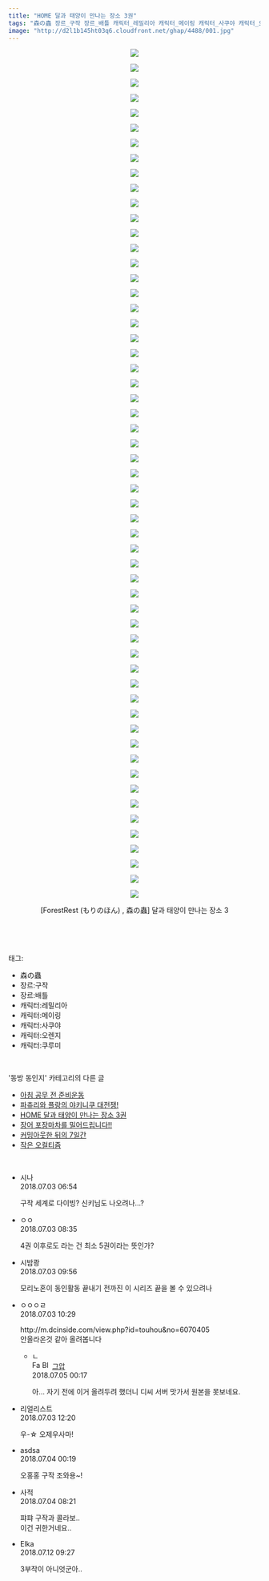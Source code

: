 ```yaml
---
title: "HOME 달과 태양이 만나는 장소 3권"
tags: "森の蟲 장르_구작 장르_배틀 캐릭터_레밀리아 캐릭터_메이링 캐릭터_사쿠야 캐릭터_오렌지 캐릭터_쿠루미 forestrest もりのほん 동방_동인지"
image: "http://d2l1b145ht03q6.cloudfront.net/ghap/4488/001.jpg"
---
```

<div class="article">
<p style="text-align: center; clear: none; float: none;"><img src="{{ site.imgserver1 }}/ghap/4488/001.jpg"/></p>
<p style="text-align: center; clear: none; float: none;"><img src="{{ site.imgserver1 }}/ghap/4488/002.jpg"/></p>
<p style="text-align: center; clear: none; float: none;"><img src="{{ site.imgserver1 }}/ghap/4488/003.jpg"/></p>
<p style="text-align: center; clear: none; float: none;"><img src="{{ site.imgserver1 }}/ghap/4488/004.jpg"/></p>
<p style="text-align: center; clear: none; float: none;"><img src="{{ site.imgserver1 }}/ghap/4488/005.jpg"/></p>
<p style="text-align: center; clear: none; float: none;"><img src="{{ site.imgserver1 }}/ghap/4488/006.jpg"/></p>
<p style="text-align: center; clear: none; float: none;"><img src="{{ site.imgserver1 }}/ghap/4488/007.jpg"/></p>
<p style="text-align: center; clear: none; float: none;"><img src="{{ site.imgserver1 }}/ghap/4488/008.jpg"/></p>
<p style="text-align: center; clear: none; float: none;"><img src="{{ site.imgserver1 }}/ghap/4488/009.jpg"/></p>
<p style="text-align: center; clear: none; float: none;"><img src="{{ site.imgserver1 }}/ghap/4488/010.jpg"/></p>
<p style="text-align: center; clear: none; float: none;"><img src="{{ site.imgserver1 }}/ghap/4488/011.jpg"/></p>
<p style="text-align: center; clear: none; float: none;"><img src="{{ site.imgserver1 }}/ghap/4488/012.jpg"/></p>
<p style="text-align: center; clear: none; float: none;"><img src="{{ site.imgserver1 }}/ghap/4488/013.jpg"/></p>
<p style="text-align: center; clear: none; float: none;"><img src="{{ site.imgserver1 }}/ghap/4488/014.jpg"/></p>
<p style="text-align: center; clear: none; float: none;"><img src="{{ site.imgserver1 }}/ghap/4488/015.jpg"/></p>
<p style="text-align: center; clear: none; float: none;"><img src="{{ site.imgserver1 }}/ghap/4488/016.jpg"/></p>
<p style="text-align: center; clear: none; float: none;"><img src="{{ site.imgserver1 }}/ghap/4488/017.jpg"/></p>
<p style="text-align: center; clear: none; float: none;"><img src="{{ site.imgserver1 }}/ghap/4488/018.jpg"/></p>
<p style="text-align: center; clear: none; float: none;"><img src="{{ site.imgserver1 }}/ghap/4488/019.jpg"/></p>
<p style="text-align: center; clear: none; float: none;"><img src="{{ site.imgserver1 }}/ghap/4488/020.jpg"/></p>
<p style="text-align: center; clear: none; float: none;"><img src="{{ site.imgserver1 }}/ghap/4488/021.jpg"/></p>
<p style="text-align: center; clear: none; float: none;"><img src="{{ site.imgserver1 }}/ghap/4488/022.jpg"/></p>
<p style="text-align: center; clear: none; float: none;"><img src="{{ site.imgserver1 }}/ghap/4488/023.jpg"/></p>
<p style="text-align: center; clear: none; float: none;"><img src="{{ site.imgserver1 }}/ghap/4488/024.jpg"/></p>
<p style="text-align: center; clear: none; float: none;"><img src="{{ site.imgserver1 }}/ghap/4488/025.jpg"/></p>
<p style="text-align: center; clear: none; float: none;"><img src="{{ site.imgserver1 }}/ghap/4488/026.jpg"/></p>
<p style="text-align: center; clear: none; float: none;"><img src="{{ site.imgserver1 }}/ghap/4488/027.jpg"/></p>
<p style="text-align: center; clear: none; float: none;"><img src="{{ site.imgserver1 }}/ghap/4488/028.jpg"/></p>
<p style="text-align: center; clear: none; float: none;"><img src="{{ site.imgserver1 }}/ghap/4488/029.jpg"/></p>
<p style="text-align: center; clear: none; float: none;"><img src="{{ site.imgserver1 }}/ghap/4488/030.jpg"/></p>
<p style="text-align: center; clear: none; float: none;"><img src="{{ site.imgserver1 }}/ghap/4488/031.jpg"/></p>
<p style="text-align: center; clear: none; float: none;"><img src="{{ site.imgserver1 }}/ghap/4488/032.jpg"/></p>
<p style="text-align: center; clear: none; float: none;"><img src="{{ site.imgserver1 }}/ghap/4488/033.jpg"/></p>
<p style="text-align: center; clear: none; float: none;"><img src="{{ site.imgserver1 }}/ghap/4488/034.jpg"/></p>
<p style="text-align: center; clear: none; float: none;"><img src="{{ site.imgserver1 }}/ghap/4488/035.jpg"/></p>
<p style="text-align: center; clear: none; float: none;"><img src="{{ site.imgserver1 }}/ghap/4488/036.jpg"/></p>
<p style="text-align: center; clear: none; float: none;"><img src="{{ site.imgserver1 }}/ghap/4488/037.jpg"/></p>
<p style="text-align: center; clear: none; float: none;"><img src="{{ site.imgserver1 }}/ghap/4488/038.jpg"/></p>
<p style="text-align: center; clear: none; float: none;"><img src="{{ site.imgserver1 }}/ghap/4488/039.jpg"/></p>
<p style="text-align: center; clear: none; float: none;"><img src="{{ site.imgserver1 }}/ghap/4488/040.jpg"/></p>
<p style="text-align: center; clear: none; float: none;"><img src="{{ site.imgserver1 }}/ghap/4488/041.jpg"/></p>
<p style="text-align: center; clear: none; float: none;"><img src="{{ site.imgserver1 }}/ghap/4488/042.jpg"/></p>
<p style="text-align: center; clear: none; float: none;"><img src="{{ site.imgserver1 }}/ghap/4488/043.jpg"/></p>
<p style="text-align: center; clear: none; float: none;"><img src="{{ site.imgserver1 }}/ghap/4488/044.jpg"/></p>
<p style="text-align: center; clear: none; float: none;"><img src="{{ site.imgserver1 }}/ghap/4488/045.jpg"/></p>
<p style="text-align: center; clear: none; float: none;"><img src="{{ site.imgserver1 }}/ghap/4488/046.jpg"/></p>
<p style="text-align: center; clear: none; float: none;"><img src="{{ site.imgserver1 }}/ghap/4488/047.jpg"/></p>
<p style="text-align: center; clear: none; float: none;"><img src="{{ site.imgserver1 }}/ghap/4488/048.jpg"/></p>
<p style="text-align: center; clear: none; float: none;"><img src="{{ site.imgserver1 }}/ghap/4488/049.jpg"/></p>
<p style="text-align: center; clear: none; float: none;"><img src="{{ site.imgserver1 }}/ghap/4488/050.jpg"/></p>
<p style="text-align: center; clear: none; float: none;"><img src="{{ site.imgserver1 }}/ghap/4488/051.jpg"/></p>
<p style="text-align: center; clear: none; float: none;"><img src="{{ site.imgserver1 }}/ghap/4488/052.jpg"/></p>
<p style="text-align: center; clear: none; float: none;"><img src="{{ site.imgserver1 }}/ghap/4488/053.jpg"/></p>
<p style="text-align: center; clear: none; float: none;"><img src="{{ site.imgserver1 }}/ghap/4488/054.jpg"/></p>
<p style="text-align: center; clear: none; float: none;"><img src="{{ site.imgserver1 }}/ghap/4488/055.jpg"/></p>
<p style="text-align: center; clear: none; float: none;"><img src="{{ site.imgserver1 }}/ghap/4488/056.jpg"/></p>
<p style="text-align: center; clear: none; float: none;"><img src="{{ site.imgserver1 }}/ghap/4488/057.jpg"/></p>
<p style="text-align: center; clear: none; float: none;">[ForestRest (もりのほん) , 森の蟲] 달과 태양이 만나는 장소 3</p>
<p style="text-align: center; clear: none; float: none;"><br/></p>
</div><br/>
<div class="tagTrail">
<p>태그: </p>
<ul>
<li>森の蟲</li>
<li>장르:구작</li>
<li>장르:배틀</li>
<li>캐릭터:레밀리아</li>
<li>캐릭터:메이링</li>
<li>캐릭터:사쿠야</li>
<li>캐릭터:오렌지</li>
<li>캐릭터:쿠루미</li>
</ul>
</div><br/>
<div class="another">
<p>'동방 동인지' 카테고리의 다른 글</p>
<ul>
<li><a href="/ghap_4491">아침 공무 전 준비운동</a></li>
<li><a href="/ghap_4489">파츄리와 플랑의 야키니쿠 대전쟁!</a></li>
<li><a href="/ghap_4488">HOME 달과 태양이 만나는 장소 3권</a></li>
<li><a href="/ghap_4485">장어 포장마차를 밀어드립니다!!</a></li>
<li><a href="/ghap_4484">커밍아웃한 뒤의 7일간</a></li>
<li><a href="/ghap_4483">작은 오컬티즘</a></li>
</ul>
</div><br/>
<div class="cb_module cb_fluid">
<div class="cb_wrt cb_profile">
<div class="comment">
<ul>
<li class="cb_thumb_off" id="comment15279989">
<div class="cb_comment_area">
<div class="cb_info_area">
<div class="cb_section">
<span class="cb_nick_name">시나</span>
</div>
<div class="cb_section">
<span class="cb_date">2018.07.03 06:54 </span>
</div>
</div>
<div class="cb_dsc_comment">
<p class="cb_dsc">
											구작 세계로 다이빙? 신키님도 나오려나...?
										</p>
</div>
</div></li>
<li class="cb_thumb_off" id="comment15280018">
<div class="cb_comment_area">
<div class="cb_info_area">
<div class="cb_section">
<span class="cb_nick_name">ㅇㅇ</span>
</div>
<div class="cb_section">
<span class="cb_date">2018.07.03 08:35 </span>
</div>
</div>
<div class="cb_dsc_comment">
<p class="cb_dsc">
											4권 이후로도 라는 건 최소 5권이라는 뜻인가?
										</p>
</div>
</div></li>
<li class="cb_thumb_off" id="comment15280042">
<div class="cb_comment_area">
<div class="cb_info_area">
<div class="cb_section">
<span class="cb_nick_name">시밤쾅</span>
</div>
<div class="cb_section">
<span class="cb_date">2018.07.03 09:56 </span>
</div>
</div>
<div class="cb_dsc_comment">
<p class="cb_dsc">
											모리노혼이 동인활동 끝내기 전까진 이 시리즈 끝을 볼 수 있으려나
										</p>
</div>
</div></li>
<li class="cb_thumb_off" id="comment15280051">
<div class="cb_comment_area">
<div class="cb_info_area">
<div class="cb_section">
<span class="cb_nick_name">ㅇㅇㅇㄹ</span>
</div>
<div class="cb_section">
<span class="cb_date">2018.07.03 10:29 </span>
</div>
</div>
<div class="cb_dsc_comment">
<p class="cb_dsc">
											http://m.dcinside.com/view.php?id=touhou&amp;no=6070405<br/>
안올라온것 같아 올려봅니다
										</p>
</div>
<ul>
<li class="cb_thumb_off" id="comment15280760">
<span class="cb_bu_subnode">ㄴ</span>
<div class="cb_comment_area">
<div class="cb_info_area">
<div class="cb_section">
<span class="cb_nick_name"><img alt="Favicon of https://ghaptouhou.tistory.com" height="16" onerror="this.onerror=null;this.parentNode.removeChild(this)" src="https://ghaptouhou.tistory.com/favicon.ico" width="16"/> <img alt="BlogIcon" height="16" onerror="this.parentNode.removeChild(this)" src="https://ghaptouhou.tistory.com/index.gif" width="16"/> <a href="https://ghaptouhou.tistory.com" onclick="return openLinkInNewWindow(this)"> 그압</a><span class="tistoryProfileLayerTrigger" onclick='TistoryProfile.show(event, this, {"title":"\uc800\uae30 \uc774\uac70 \ub098\uc911\uc5d0 \uc218\uc815 \uac00\ub2a5\ud558\ub098\uc694","url":"https:\/\/ghap.tistory.com","nickname":"\uadf8\uc555","items":[]}); return false;'></span></span>
</div>
<div class="cb_section">
<span class="cb_date">2018.07.05 00:17 </span>
</div>
</div>
<div class="cb_dsc_comment">
<p class="cb_dsc">
																아... 자기 전에 이거 올려두려 했더니 디씨 서버 맛가서 원본을 못보네요.
															</p>
</div>
</div>
</li>
</ul>
</div></li>
<li class="cb_thumb_off" id="comment15280103">
<div class="cb_comment_area">
<div class="cb_info_area">
<div class="cb_section">
<span class="cb_nick_name">리얼리스트</span>
</div>
<div class="cb_section">
<span class="cb_date">2018.07.03 12:20 </span>
</div>
</div>
<div class="cb_dsc_comment">
<p class="cb_dsc">
											우-☆ 오제우사마!
										</p>
</div>
</div></li>
<li class="cb_thumb_off" id="comment15280350">
<div class="cb_comment_area">
<div class="cb_info_area">
<div class="cb_section">
<span class="cb_nick_name">asdsa</span>
</div>
<div class="cb_section">
<span class="cb_date">2018.07.04 00:19 </span>
</div>
</div>
<div class="cb_dsc_comment">
<p class="cb_dsc">
											오홍홍 구작 조와용~!
										</p>
</div>
</div></li>
<li class="cb_thumb_off" id="comment15280444">
<div class="cb_comment_area">
<div class="cb_info_area">
<div class="cb_section">
<span class="cb_nick_name">사적</span>
</div>
<div class="cb_section">
<span class="cb_date">2018.07.04 08:21 </span>
</div>
</div>
<div class="cb_dsc_comment">
<p class="cb_dsc">
											퍄퍄 구작과 콜라보..<br/>
이건 귀한거네요..
										</p>
</div>
</div></li>
<li class="cb_thumb_off" id="comment15284708">
<div class="cb_comment_area">
<div class="cb_info_area">
<div class="cb_section">
<span class="cb_nick_name">Elka</span>
</div>
<div class="cb_section">
<span class="cb_date">2018.07.12 09:27 </span>
</div>
</div>
<div class="cb_dsc_comment">
<p class="cb_dsc">
											3부작이 아니엇군아..
										</p>
</div>
</div></li>
</ul>
</div>
</div><!-- commentList close -->
</div><br/>
